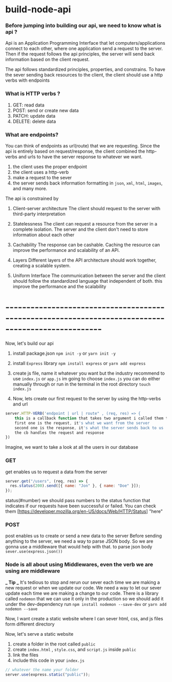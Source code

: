# build-node-api

### Before jumping into building our api, we need to know what is api ?

Api is an Application Programming Interface that let computers/applications connect to each other, where one
application send a request to the server. Then if the request follows the api principles, the server will send back
information based on the client request.

The api follows standardized principles, properties, and constrains. To have the sever sending back resources to the
client, the client should use a http verbs with endpoints

### What is HTTP verbs ?

1. GET: read data
2. POST: send or create new data
3. PATCH: update data
4. DELETE: delete data

### What are endpoints?

You can think of endpoints as url(route) that we are requesting.
Since the api is entirely based on request/response, the client combined the http-verbs and urls
to have the server response to whatever we want.

1. the client uses the proper endpoint
2. the client uses a http-verb
3. make a request to the sever
4. the server sends back information formatting in `json`, `xml`, `html`, `images`, and many more.

The api is constrained by

1. Client-server architecture
   The client should request to the server with third-party interpretation

2. Statelessness
   The client can request a resource from the server in a complete isolation. The server and the client don't need
   to store information about each other

3. Cachability
   The response can be cashable. Caching the resource can improve the performance and scalability of an APi.

4. Layers
   Different layers of the API architecture should work together, creating a scalable system.

5. Uniform Interface
   The communication between the server and the client should follow the standardized language that independent of both.
   this improve the performance and the scalability

# ---------------------------------------------------------------------------------------------------

Now, let's build our api

1. install package.json
   `npm init -y`
   or
   `yarn init -y`

2. install `Express` library
   `npm install express`
   or
   `yarn add express`

3. create js file, name it whatever you want but the industry recommend to use `index.js` or `app.js`
   im going to choose `index.js`
   you can do either manually through or run in the terminal in the root directory `touch index.js`

4. Now, lets create our first request to the server by using the http-verbs and url

```js
server.HTTP-VERB('endpoint | url | route" , (req, res) => {
    this is a callback function that takes two argument i called them the homies (request and response)
    first one is the request, it's what we want from the server
    second one is the response, it's what the server sends back to us
    the cb handles the request and response
})
```

Imagine, we want to take a look at all the users in our database

### GET

get enables us to request a data from the server

```js
server.get("/users", (req, res) => {
  res.status(200).send([{ name: "Jon" }, { name: "Doe" }]);
});
```

status(#number)
we should pass numbers to the status function that indicates if our requests have been successful or
failed. You can check them [https://developer.mozilla.org/en-US/docs/Web/HTTP/Status] "here"

### POST

post enables us to create or send a new data to the server
Before sending anything to the server, we need a way to parse JSON body.
So we are gonna use a middleware that would help with that.
to parse json body
`sever.use(express.json())`

### Node is all about using Middlewares, even the verb we are using are middleware

**_ Tip _**
It's tedious to stop and rerun our sever each time we are making a new request or when we update
our code. We need a way to let our sever update each time we are making a change to our code.
There is a library called `nodemon` that we can use it only in the production so we should add it
under the dev-dependency
run `npm install nodemon --save-dev` or `yarn add nodemon --save`

Now, I want create a static website where I can sever html, css, and js files form different
directory

Now, let's serve a static website

1. create a folder in the root called `public`
2. create `index.html` , `style.css`, and `script.js` inside `public`
3. link the files
4. include this code in your `index.js`

```js
// whatever the name your folder
server.use(express.static("public"));
```
